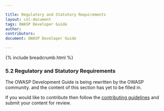 ```yaml
---

title: Regulatory and Statutory Requirements
layout: col-document
tags: OWASP Developer Guide
author:
contributors:
document: OWASP Developer Guide

---
```


{% include breadcrumb.html %}
### 5.2 Regulatory and Statutory Requirements

The OWASP Development Guide is being rewritten by the OWASP community.
and the content of this section has yet to be filled in.

If you would like to contribute then follow the 
[contributing guidelines](https://github.com/OWASP/www-project-developer-guide/blob/main/CONTRIBUTING.md)
and submit your content for review.

